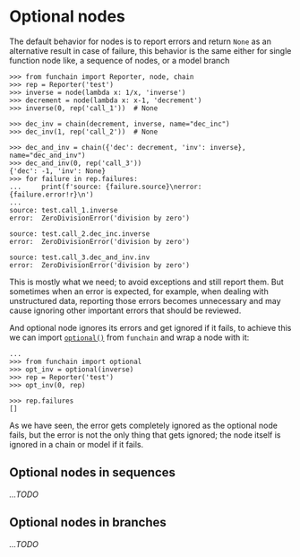 # Optional nodes
The default behavior for nodes is to report errors and return `None` as an alternative result
in case of failure, this behavior is the same either for single function node like,
a sequence of nodes, or a model branch

```pycon
>>> from funchain import Reporter, node, chain
>>> rep = Reporter('test')
>>> inverse = node(lambda x: 1/x, 'inverse')
>>> decrement = node(lambda x: x-1, 'decrement')
>>> inverse(0, rep('call_1'))  # None

>>> dec_inv = chain(decrement, inverse, name="dec_inc")
>>> dec_inv(1, rep('call_2'))  # None

>>> dec_and_inv = chain({'dec': decrement, 'inv': inverse}, name="dec_and_inv")
>>> dec_and_inv(0, rep('call_3'))
{'dec': -1, 'inv': None}
>>> for failure in rep.failures:
...     print(f'source: {failure.source}\nerror:  {failure.error!r}\n')
...
source: test.call_1.inverse
error:  ZeroDivisionError('division by zero')

source: test.call_2.dec_inc.inverse
error:  ZeroDivisionError('division by zero')

source: test.call_3.dec_and_inv.inv
error:  ZeroDivisionError('division by zero')

```
This is mostly what we need; to avoid exceptions and still report them.
But sometimes when an error is expected, for example, when dealing with unstructured data,
reporting those errors becomes unnecessary and may cause ignoring other important errors that should be reviewed.

And optional node ignores its errors and get ignored if it fails, 
to achieve this we can import [`optional()`](#funchain.optional) from `funchain` and wrap a node with it:

```pycon
...
>>> from funchain import optional
>>> opt_inv = optional(inverse)
>>> rep = Reporter('test')
>>> opt_inv(0, rep)

>>> rep.failures
[]
```

As we have seen, the error gets completely ignored as the optional node fails, but the error
is not the only thing that gets ignored; the node itself is ignored in a chain or model if it fails.

## Optional nodes in sequences

_...TODO_

## Optional nodes in branches

_...TODO_